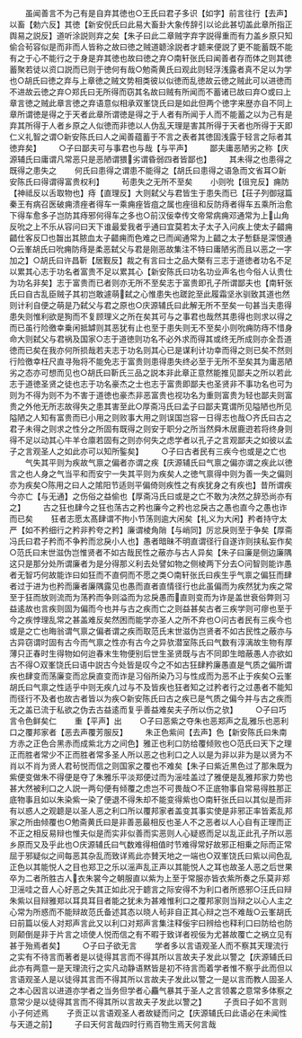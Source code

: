 <!-- { "loadSidebar": true } -->
　　虽闻善言不为己有是自弃其徳也○王氏曰君子多识【如字】前言往行【去声】以畜【勅六反】其徳【新安倪氏曰此易大畜卦大象传辞引以论此甚切盖此章所指正舆易之説反】道听涂説则弃之矣【朱子曰此二章贼字弃字説得重而有力盖乡原只知偷合茍容似是而非而人皆称之故曰徳之贼道聼涂説者才聼来便説了更不能蓄既不能有之于心不能行之于身是弃其徳也故曰徳之弃○南轩张氏曰闻善者存而体之则其徳蓄聚若徒以资口説而已则于徳何有哉○勉斋黄氏曰观此则轻浮浅露者真不足以为学也○胡氏曰徳之弃与上章徳之贼文势相类彼以似徳而乱徳故云徳之贼此可以进徳而不进故云徳之弃○郑氏曰无所得而窃其名故曰贼有所闻而不蓄诸已故曰弃○或曰上章言徳之贼此章言徳之弃语意似相承双峯饶氏曰是如此但两个徳字来歴亦自不同上章所谓徳是得之于天者此章所谓徳是得之于人者有所闻于人而不能蓄之以为己有是弃其所得于人者乡原之人似徳而非徳以人伪乱天理是害其所得于天者也所得于天即仁义礼智之谓○新安陈氏曰人之闻善蕴蓄于不言之表者其徳固浅露于轻言之际者其徳弃矣】
　　○子曰鄙夫可与事君也与哉【与平声】
　　鄙夫庸恶陋劣之称【庆源辅氏曰庸谓凡常恶只是恶陋谓猥劣谓昏弱四者皆鄙也】
　　其未得之也患得之既得之患失之
　　何氏曰患得之谓患不能得之【胡氏曰患得之语急而文省耳○新安陈氏曰得谓得富贵权利】
　　茍患失之无所不至矣
　　小则吮【徂兖反】痈防【神祗反以舌取物也】痔【直理反】大则弑父与君皆生于患失而已【荘子列御冦篇秦王有病召医破痈溃痤者得车一乘痈痤皆疽之属也痤徂和反防痔者得车五乘所治愈下得车愈多子岂防其痔邪何得车之多也○前汉佞幸传文帝常病痈邓通常为上山角反吮之上不乐从容问曰天下谁最爱我者乎通曰宜莫若太子太子入问疾上使太子齰痈齰仕客反□也齧出其脓血太子齰痈而色难之已而闻通常为上齰之太子慙繇是深恨通○云峯胡氏曰吮痈防痔是柔恶弑父与君是刚恶故集注不特曰庸陋劣而且以恶之一字加之】○胡氏曰许昌靳【居觐反】裁之有言曰士之品大槩有三志于道徳者功名不足以累其心志于功名者富贵不足以累其心【新安陈氏曰功名功业声名也今俗人认贵仕为功名非矣】志于富贵而已者则亦无所不至矣志于富贵即孔子所谓鄙夫也【南轩张氏曰自古乱臣贼子其初岂敢遽萌弑之心惟患失也蹉跎至此履霜坚氷驯致其道也然则计利自便之萌是乃弑父与君之原也○庆源辅氏曰此解无所不至矣一句甚当夫患得患失则惟利欲是狥而不复顾理义之所在矣其可与之事君也哉然其患得也则求以得之而已虽行险徼幸乗闲抵罅则其恶犹有止也至于患失则无不至矣小则吮痈防痔不惜身命大则弑父与君祸及国家○志于道徳则功名不必外求而得其或终无所成则亦全吾道徳而已矣在我亦何所损哉若夫志于功名则其心已是谋利计功幸而得之则已矣不然则行险徼幸枉尺直寻殆将不能免志于富贵则患得患失终必至于无所不至矣其为庸恶陋劣之态亦可想而见也○胡氏曰靳氏三品之説本非此章正意然能推见鄙夫之所以若此志于道徳圣贤之徒也志于功名豪杰之士也志于富贵即鄙夫也圣贤非不事功名也可为则为不得为则不为不害于道徳也豪杰非恶富贵也视功名为重则富贵为轻也鄙夫则富贵之外他无所志故得失之患其害至此○厚斋冯氏曰孟子曰鄙夫寛谓所见隘陋也所见隘陋之人知有富贵而已小用之则败事大用之则误国岂容一日得志也哉○齐氏曰古之君子未得之则求之性分之所固有既得之则安于职分之所当然舜木居鹿逰若将终身则得不足以动其心牛羊仓廪若固有之则亦何失之虑学者以孔子之言观鄙夫之如彼以孟子之言观圣人之如此亦可以知所鍳矣】
　　○子曰古者民有三疾今也或是之亡也
　　气失其平则为疾故气禀之偏者亦谓之疾【庆源辅氏曰气禀之偏亦谓之疾此以徳言之也人身之气当平和而安宁一失其平则为疾矣人之徳气禀得中则为善一失之偏则亦为疾矣○陈用之曰人之隂阳节适则平偏倚则疾性之有疾犹身之有疾也】昔所谓疾今亦亡【与无通】之伤俗之益偷也【厚斋冯氏曰或是之亡不敢为决然之辞恐尚亦有之】
　　古之狂也肆今之狂也荡古之矜也廉今之矜也忿戾古之愚也直今之愚也诈而已矣
　　狂者志愿太髙肆谓不拘小节荡则逾大闲矣【礼义为大闲】矜者持守太严【如不矜细行之矜非矜夸之矜】廉谓棱角陗【与峭同】厉忿戾则至于争矣【厚斋冯氏曰君子矜而不争矜而忿戾小人也】愚者暗昧不明直谓径行自遂诈则挟私妄作矣○范氏曰末世滋伪岂惟贤者不如古哉民性之蔽亦与古人异矣【朱子曰廉是侧边廉隅这只是那分处所谓廉者为是分得那义利去处譬如物之侧棱两下分去○问智则能诈愚者无智巧何故能诈曰如狂而不直侗而不愿之类○南轩张氏曰疾生乎气禀之偏狂而肆者过于进为也矜而廉者廉隅露见也愚而直者直情径行也此虽偏而为疾然犹为疾之常至于狂而放则流而为荡矜而争则溢而为忿戾愚而直则变而为诈是盖世衰俗弊则习益逺故也言疾则固为偏而今也并与古之疾而亡之则益甚矣古者三疾学则可瘳也至于今之疾悖理乱常之甚盖难反矣然困而能学亦圣人之所不弃也○问古者民有三疾今也或是之亡也晦翁谓气禀之偏者谓之疾而取范氏末世滋伪岂贤者不如古民性之蔽亦与古异窃谓时固有古今而气禀之性亦有古今之异欤潜室陈氏曰气数有淳漓故生物有厚薄只正春时生得物如何迨春末生物便别后世生圣贤既与古不同即生暗蔽愚人亦欲如古不得○双峯饶氏曰语中説古今处皆是叹今之不如古狂肆矜廉愚直是气质之偏所谓疾也肆变而荡廉变而忿戾直变而诈是习俗所染乃习与性成而为恶不止于疾矣○云峯胡氏曰气禀之性适乎中则无疾凢过与不及皆疾也狂者知之过矜者行之过愚者不能知而径行不及者也故古者皆以为疾○新安陈氏曰古之疾已是气质之偏今并与古之疾而无之盖已流于私欲之伪去古益逺而复乎善益难矣夫子所以伤之欤】
　　○子曰巧言令色鲜矣仁
　　重【平声】出
　　○子曰恶紫之夺朱也恶郑声之乱雅乐也恶利口之覆邦家者【恶去声覆芳服反】
　　朱正色紫间【去声】色【新安陈氏曰朱南方赤之正色合黑赤而成紫北方之间色】雅正也利口防给覆倾败也○范氏曰天下之理正而胜者常少不正而胜者常多圣人所以恶之也利口之人以是为非以非为是以贤为不肖以不肖为贤人君茍悦而信之则国家之覆也不难矣【朱子曰紫近黒色过了那朱既为紫便变做朱不得便是夺了朱雅乐平淡郑便过而为滛哇盖过了雅便是乱雅邦家力势也甚大然被利口之人説一两句便有倾覆之虑岂不可畏哉○不正底物事自常易得胜那正底物事且如以朱染紫一染了便退不得朱却不能变得紫也○南轩张氏曰以其似是而非有以惑人之观聼是以圣人恶之利口所以覆邦家者盖变其事实使是非邪正率皆紊乱邦家之所由倾覆也○勉斋黄氏曰是非善恶最相反也圣人不之恶者以人心自有正理而正不正之相反易辩也惟夫似是而实非似善而实恶则人心疑惑而足以乱正此孔子所以恶乡原而又及乎此也○庆源辅氏曰气数难得相值时节难得常好故邪正相乗之际而正常屈于邪疑似之间每恶其杂乱而致详焉此亦賛天地之一端也○双峯饶氏曰紫以间色乱正色以其能悦人之目也郑卫之乐以滛声乱正声以其能悦人之耳也故圣人恶之后世果卒为二者所胜古人衣朱裳今之朝服直以紫为上至于常服亦皆衣紫所奏之乐莫非郑卫滛哇之音人心好恶之失其正如此况于聼言之际安得不为利口者所惑邪○汪氏曰辩朱紫以目辩雅郑以耳具耳目者能之犹未为甚难惟利口之覆邦家则当辩之以心人主之心常为所惑而不能辩故范氏备述其态以晓人茍非自正其心辩之岂不难哉○云峯胡氏曰前篇以佞人对郑声言此又以利口对郑声言集注释佞宇曰辨给也释利口曰防给也防则颠倒是非于片言之顷使人悦而信之有不暇于致详者视佞为尤甚故覆亡之祸立见有甚于殆焉者矣】
　　○子曰子欲无言
　　学者多以言语观圣人而不察其天理流行之实有不待言而著者是以徒得其言而不得其所以言故夫子发此以警之【庆源辅氏曰此亦有两意一是天理流行之实凡动静语黙皆是初不待言而着学者惟不察乎此而但以言语观圣人是以徒得其言而不得其所以言故夫子发此以警之一是以言而教人固圣人之本心因言以进道亦学者之当务但学者心麤气暴其于圣人之言领畧之意常多体察之意常少是以徒得其言而不得其所以言故夫子发此以警之】
　　子贡曰子如不言则小子何述焉
　　子贡正以言语观圣人者故疑而问之【庆源辅氏曰此语必在未闻性与天道之前】
　　子曰天何言哉四时行焉百物生焉天何言哉
